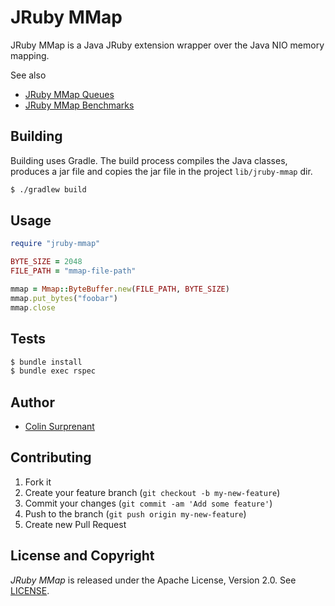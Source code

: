 # JRuby MMap

JRuby MMap is a Java JRuby extension wrapper over the Java NIO memory mapping. 

See also
- [JRuby MMap Queues](https://github.com/colinsurprenant/jruby-mmap-queues)
- [JRuby MMap Benchmarks](https://github.com/colinsurprenant/jruby-mmap-benchmark)

## Building

Building uses Gradle. The build process compiles the Java classes, produces a jar file and copies the jar file in the project `lib/jruby-mmap` dir.

```sh
$ ./gradlew build
```

## Usage

```ruby
require "jruby-mmap"

BYTE_SIZE = 2048
FILE_PATH = "mmap-file-path"

mmap = Mmap::ByteBuffer.new(FILE_PATH, BYTE_SIZE)
mmap.put_bytes("foobar")
mmap.close
```

## Tests

```sh
$ bundle install
$ bundle exec rspec
```

## Author

* [Colin Surprenant](https://github.com/colinsurprenant)

## Contributing

1. Fork it
2. Create your feature branch (`git checkout -b my-new-feature`)
3. Commit your changes (`git commit -am 'Add some feature'`)
4. Push to the branch (`git push origin my-new-feature`)
5. Create new Pull Request

## License and Copyright

*JRuby MMap* is released under the Apache License, Version 2.0. See [LICENSE](https://github.com/colinsurprenant/jruby-mmap/blob/master/LICENSE).
